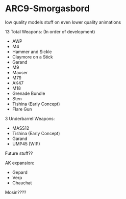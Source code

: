 # ARC9-Smorgasbord
low quality models stuff on even lower quality animations

13 Total Weapons: (In order of development)
- AWP 
- M4
- Hammer and Sickle
- Claymore on a Stick
- Garand
- M9
- Mauser
- M79
- AK47
- M18
- Grenade Bundle
- Sten
- Tishina (Early Concept)
- Flare Gun


3 Underbarrel Weapons:
- MASS12
- Tishina (Early Concept)
- Garand
- UMP45 (WIP)


Future stuff??

AK expansion:
- Gepard
- Verp
- Chauchat

Mosin????